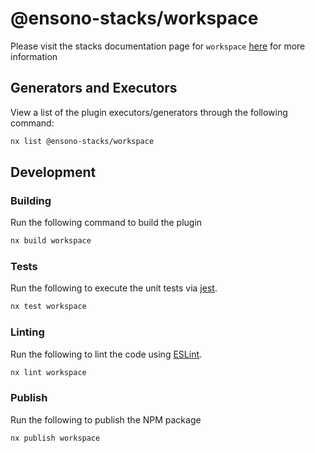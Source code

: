 # @ensono-stacks/workspace

Please visit the stacks documentation page for `workspace`
[here](https://stacks.ensono.com/docs/getting_started/workspace/ensono-stacks-workspace)
for more information

## Generators and Executors

View a list of the plugin executors/generators through the following command:

```bash
nx list @ensono-stacks/workspace
```

## Development

### Building

Run the following command to build the plugin

```bash
nx build workspace
```

### Tests

Run the following to execute the unit tests via [jest](https://jestjs.io/).

```bash
nx test workspace
```

### Linting

Run the following to lint the code using [ESLint](https://eslint.org/).

```bash
nx lint workspace
```

### Publish

Run the following to publish the NPM package

```bash
nx publish workspace
```
